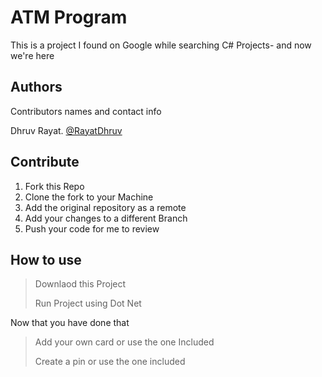 # ATM Program

This is a project I found on Google while searching C# Projects- and now we're here



## Authors

Contributors names and contact info

Dhruv Rayat. [@RayatDhruv](https://twitter.com/rayatdhruv)

## Contribute

1. Fork this Repo
2. Clone the fork to your Machine
3. Add the original repository as a remote
4. Add your changes to a different Branch
5. Push your code for me to review

## How to use

> Downlaod this Project
>
> Run Project using Dot Net

Now that you have done that

> Add your own card or use the one Included
>
> Create a pin or use the one included